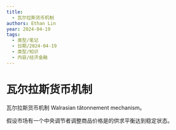 ```yaml
---
title:
  - 瓦尔拉斯货币机制
authors: Ethan Lin
year: 2024-04-19
tags:
  - 类型/笔记
  - 日期/2024-04-19
  - 类型/知识
  - 内容/经济金融
---
```

# 瓦尔拉斯货币机制






瓦尔拉斯货币机制 Walrasian tâtonnement mechanism。

假设市场有一个中央调节者调整商品价格是的供求平衡达到稳定状态。